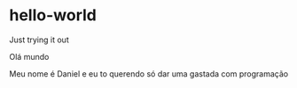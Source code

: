# hello-world
Just trying it out

Olá mundo

Meu nome é Daniel e eu to querendo só dar uma gastada com programação
